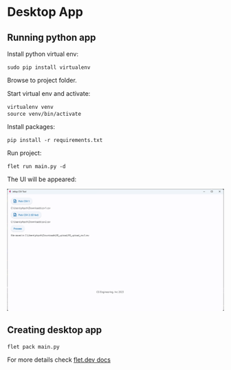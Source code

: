 # Desktop App

## Running python app

Install python virtual env:

```shell
sudo pip install virtualenv
```

Browse to project folder.

Start virtual env and activate:

```shell
virtualenv venv
source venv/bin/activate
```

Install packages:

```shell
pip install -r requirements.txt
```

Run project:

```shell
flet run main.py -d
```

The UI will be appeared:

![img_2.png](img.png)

## Creating desktop app

```shell
flet pack main.py
```

For more details check [flet.dev docs](https://flet.dev/docs/guides/python/packaging-desktop-app)